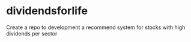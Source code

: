 # dividendsforlife
 Create a repo to development a recommend system for stocks with high dividends per sector
